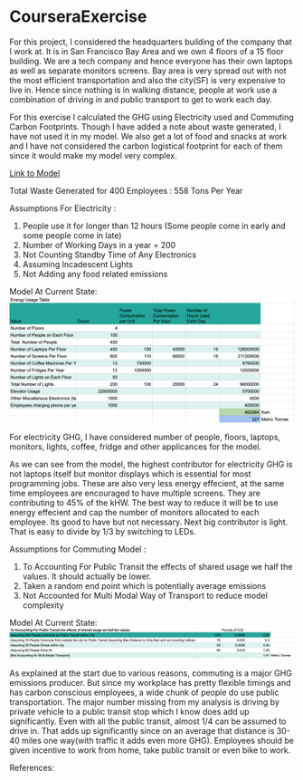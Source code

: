 # CourseraExercise
For this project, I considered the headquarters building of the company that I work at. It is in San Francisco Bay Area and we own 4 floors of a 15 floor building. We are a tech company and hence everyone has their own laptops as well as separate monitors screens. Bay area is very spread out with not the most efficient transportation and also the city(SF) is very expensive to live in. Hence since nothing is in walking distance, people at work use a combination of driving in and public transport to get to work each day. 

For this exercise I calculated the GHG using Electricity used and Commuting Carbon Footprints. Though I have added a note about waste generated, I have not used it in my model. We also get a lot of food and snacks at work and I have not considered the carbon logistical footprint for each of them since it would make my model very complex.

[Link to Model](https://docs.google.com/spreadsheets/d/10P9gyPU335r3j7zznuPlGkKokKAAMfv8KeWa85De0Xs/edit?usp=sharing)

Total Waste Generated for 400 Employees :
558 Tons Per Year

Assumptions For Electricity : 					
1. People use it for longer than 12 hours (Some people come in early and some people come in late)			
2. Number of Working Days in a year = 200					
3. Not Counting Standby Time of Any Electronics					
4. Assuming Incadescent Lights					
5. Not Adding any food related emissions					
					

Model At Current State: 
![alt text](https://github.com/jheeld/CourseraExercise/blob/master/Screen%20Shot%202020-04-05%20at%206.35.18%20PM.png)


For electricity GHG, I have considered number of people, floors, laptops, monitors, lights, coffee, fridge and other applicances for the model.

As we can see from the model, the highest contributor for electricity GHG is not laptops itself but monitor displays which is essential for most programming jobs. These are also very less energy effecient, at the same time employees are encouraged to have multiple screens. They are contributing to 45% of the kHW. The best way to reduce it will be to use energy effecient and cap the number of monitors allocated to each employee. Its good to have but not necessary. Next big contributor is light. That is easy to divide by 1/3 by switching to LEDs. 

Assumptions for Commuting Model :
1. To Accounting For Public Transit the effects of shared usage we half the values. It should actually be lower.
2. Taken a random end point which is potentially average emissions
3. Not Accounted for Multi Modal Way of Transport to reduce model complexity

Model At Current State: 
![alt text](https://github.com/jheeld/CourseraExercise/blob/master/Screen%20Shot%202020-04-05%20at%206.37.29%20PM.png)

As explained at the start due to various reasons, commuting is a major GHG emissions producer. But since my workplace has pretty flexible timings and has carbon conscious employees, a wide chunk of people do use public transportation. The major number missing from my analysis is driving by private vehicle to a public transit stop which I know does add up significantly. Even with all the public transit, almost 1/4 can be assumed to drive in. That adds up significantly since on an average that distance is 30-40 miles one way(with traffic it adds even more GHG). Employees should be given incentive to work from home, take public transit or even bike to work.

References:
